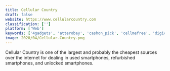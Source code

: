 ```yaml
---
title: Cellular Country
draft: false 
website: https://www.cellularcountry.com
classification: ['']
platform: ['Web']
keywords: ['4gadgets', 'atterobay', 'cashon_pick', 'cellmefree', 'digicircle', 'envirofone_shop', 'gazelle', 'glyde', 'pacebutler', 'smartfonestore', 'iphone_antidote']
image: 2020/04/Cellular-Country.png
---
```

Cellular Country is one of the largest and probably the cheapest sources over the internet for dealing in used smartphones, refurbished smartphones, and unlocked smartphones.